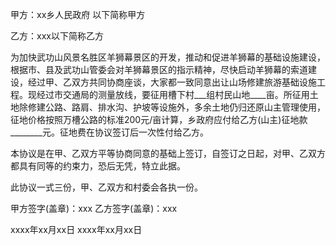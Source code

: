 
 


甲方：xx乡人民政府 以下简称甲方


乙方：xxx以下简称乙方


为加快武功山风景名胜区羊狮幕景区的开发，推动和促进羊狮幕的基础设施建设，根据市、县及武功山管委会对羊狮幕景区的指示精神，尽快启动羊狮幕的索道建设，经过甲、乙双方共同协商座谈，大家都一致同意出让山场修建旅游基础设施工程。现经过市交通局的测量放线，要征用槽下村___组村民山地____亩。所征用土地除修建公路、路肩、排水沟、护坡等设施外，多余土地仍归还原山主管理使用，征地价格按照万槽公路的标准200元/亩计算，乡政府应付给乙方(山主)征地款________元。征地费在协议签订后一次性付给乙方。


本协议是在甲、乙双方平等协商同意的基础上签订，自签订之日起，对甲、乙双方都具有同等的约束力，恐后无凭，特立此据。


此协议一式三份，甲、乙双方和村委会各执一份。


甲方签字(盖章)：xxx 乙方签字(盖章)：xxx


xxxx年xx月xx日 xxxx年xx月xx日
 


 

 
 
 
 
 
  


  
 

  


  


  
 
 
 
 

